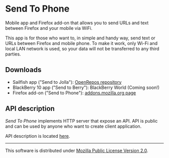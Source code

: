 # Send To Phone

Mobile app and Firefox add-on that allows you to send
URLs and text between Firefox and your mobile via WiFi.

This app is for those who want to, in simple and handy way, send text or URLs between Firefox and mobile phone. To make it work, only Wi-Fi and local LAN network is used, so your data will not be transferred to any third parties.

## Downloads

* Sailfish app ("Send to Jolla"): [OpenRepos repository](https://openrepos.net/content/mkiol/send-jolla)
* BlackBerry 10 app ("Send to Berry"): BlackBerry World (Coming soon!)
* Firefox add-on ("Send to Phone"): [addons.mozilla.org page](https://addons.mozilla.org/firefox/addon/send-to-phone-jolla/)

## API description

*Send To Phone* implements HTTP server that expose an API. API is public and can be used by anyone who want to create client application.

API description is located [here](https://github.com/mkiol/SendToJolla/blob/master/API.md).

---------------

This software is distributed under
[Mozilla Public License Version 2.0](https://www.mozilla.org/MPL/2.0/).
